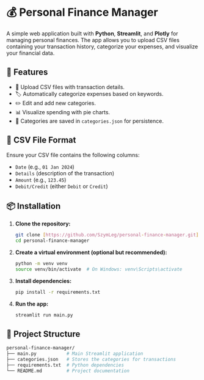 # 💰 Personal Finance Manager

A simple web application built with **Python**, **Streamlit**, and **Plotly** for managing personal finances. The app allows you to upload CSV files containing your transaction history, categorize your expenses, and visualize your financial data.

## 🚀 Features

- 📁 Upload CSV files with transaction details.
- 🏷️ Automatically categorize expenses based on keywords.
- ✏️ Edit and add new categories.
- 📊 Visualize spending with pie charts.
- 💾 Categories are saved in `categories.json` for persistence.

## 📝 CSV File Format

Ensure your CSV file contains the following columns:
- `Date` (e.g., `01 Jan 2024`)
- `Details` (description of the transaction)
- `Amount` (e.g., `123.45`)
- `Debit/Credit` (either `Debit` or `Credit`)

## 📦 Installation

1.  **Clone the repository:**
    ```bash
    git clone [https://github.com/SzymLeg/personal-finance-manager.git](https://github.com/SzymLeg/personal-finance-manager.git)
    cd personal-finance-manager
    ```
2.  **Create a virtual environment (optional but recommended):**
    ```bash
    python -m venv venv
    source venv/bin/activate  # On Windows: venv\Scripts\activate
    ```
3.  **Install dependencies:**
    ```bash
    pip install -r requirements.txt
    ```
4.  **Run the app:**
    ```bash
    streamlit run main.py
    ```

## 📂 Project Structure

```bash
personal-finance-manager/
├── main.py           # Main Streamlit application
├── categories.json   # Stores the categories for transactions
├── requirements.txt  # Python dependencies
└── README.md         # Project documentation
